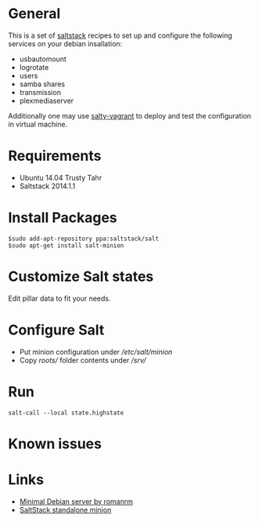 # General

This is a set of [saltstack](http://saltstack.com/) recipes to set up and configure the following services on your debian insallation:

* usbautomount
* logrotate
* users
* samba shares
* transmission
* plexmediaserver

Additionally one may use [salty-vagrant](https://github.com/saltstack/salty-vagrant) to deploy and test the configuration in virtual machine.

# Requirements
* Ubuntu 14.04 Trusty Tahr
* Saltstack 2014.1.1

# Install Packages
    $sudo add-apt-repository ppa:saltstack/salt
    $sudo apt-get install salt-minion
    
# Customize Salt states
Edit pillar data to fit your needs.

# Configure Salt

- Put minion configuration under _/etc/salt/minion_
- Copy _roots/_ folder contents under _/srv/_

# Run
    salt-call --local state.highstate

# Known issues

# Links
* [Minimal Debian server by romanrm](http://romanrm.ru/en/a10/debian)
* [SaltStack standalone minion](http://salt.readthedocs.org/en/latest/topics/tutorials/standalone_minion.html)

